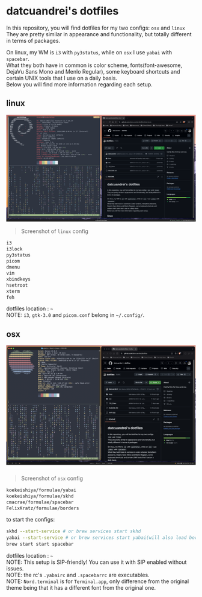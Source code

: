 # datcuandrei's dotfiles

In this repository, you will find dotfiles for my two configs: `osx` and `linux`
<br>They are pretty similar in appearance and functionality, but totally different in terms of packages.

On linux, my WM is `i3` with `py3status`, while on `osx` I use `yabai` with `spacebar`.
<br>What they both have in common is color scheme, fonts(font-awesome, DejaVu Sans Mono and Menlo Regular), some keyboard shortcuts and certain UNIX tools that I use on a daily basis.
<br>Below you will find more information regarding each setup.

linux
---
![Screenshot of config](linux/linux.png)
> Screenshot of `linux` config
```apt
i3
i3lock
py3status
picom
dmenu
vim
xbindkeys
hsetroot
xterm
feh
```

dotfiles location : `~` 
<br>NOTE: `i3`, `gtk-3.0` and `picom.conf` belong in `~/.config/`.


osx
---
![Screenshot of config](osx/osx.png)
> Screenshot of `osx` config

```brew
koekeishiya/formulae/yabai
koekeishiya/formulae/skhd
cmacrae/formulae/spacebar
FelixKratz/formulae/borders
```

to start the configs:
```zsh
skhd --start-service # or brew services start skhd
yabai --start-service # or brew services start yabai(will also load borders)
brew start start spacebar
```

dotfiles location : `~` 
<br>NOTE: This setup is SIP-friendly! You can use it with SIP enabled without issues.
<br>NOTE: the rc's `.yabairc` and `.spacebarrc` are executables.
<br>NOTE: `Nord.terminal` is for `Terminal.app`, only difference from the original theme being that it has a different font from the original one.
